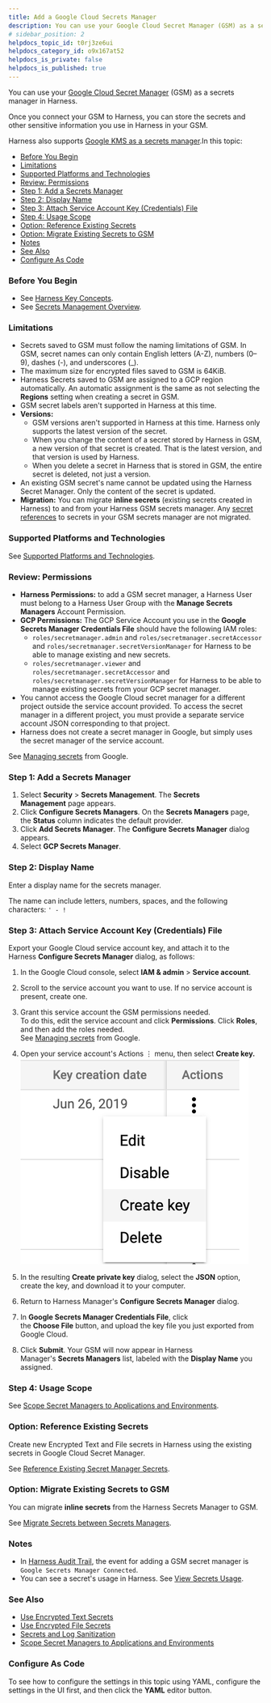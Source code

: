 ```yaml
---
title: Add a Google Cloud Secrets Manager
description: You can use your Google Cloud Secret Manager (GSM) as a secrets manager in Harness. Once you connect your GSM to Harness, you can store the secrets and other sensitive information you use in Harness…
# sidebar_position: 2
helpdocs_topic_id: t0rj3ze6ui
helpdocs_category_id: o9x167at52
helpdocs_is_private: false
helpdocs_is_published: true
---
```


You can use your [Google Cloud Secret Manager](https://cloud.google.com/secret-manager/docs) (GSM) as a secrets manager in Harness.

Once you connect your GSM to Harness, you can store the secrets and other sensitive information you use in Harness in your GSM.

Harness also supports [Google KMS as a secrets manager](add-a-google-cloud-kms-secrets-manager.md).In this topic:

* [Before You Begin](#before_you_begin)
* [Limitations](#limitations)
* [Supported Platforms and Technologies](#supported_platforms_and_technologies)
* [Review: Permissions](#review_permissions)
* [Step 1: Add a Secrets Manager](#step_1_add_a_secrets_manager)
* [Step 2: Display Name](#step_2_display_name)
* [Step 3: Attach Service Account Key (Credentials) File](#step_3_attach_service_account_key_credentials_file)
* [Step 4: Usage Scope](#step_4_usage_scope)
* [Option: Reference Existing Secrets](add-a-google-cloud-secrets-manager.md#option-reference-existing-secrets)
* [Option: Migrate Existing Secrets to GSM](#option_migrate_existing_secrets_to_gsm)
* [Notes](#notes)
* [See Also](#see_also)
* [Configure As Code](#configure_as_code)

### Before You Begin

* See [Harness Key Concepts](../../../starthere-firstgen/harness-key-concepts.md).
* See [Secrets Management Overview](secret-management.md).

### Limitations

* Secrets saved to GSM must follow the naming limitations of GSM. In GSM, secret names can only contain English letters (A-Z), numbers (0–9), dashes (-), and underscores (\_).
* The maximum size for encrypted files saved to GSM is 64KiB.
* Harness Secrets saved to GSM are assigned to a GCP region automatically. An automatic assignment is the same as not selecting the **Regions** setting when creating a secret in GSM.
* GSM secret labels aren't supported in Harness at this time.
* **Versions:**
	+ GSM versions aren't supported in Harness at this time. Harness only supports the latest version of the secret.
	+ When you change the content of a secret stored by Harness in GSM, a new version of that secret is created. That is the latest version, and that version is used by Harness.
	+ When you delete a secret in Harness that is stored in GSM, the entire secret is deleted, not just a version.
* An existing GSM secret's name cannot be updated using the Harness Secret Manager. Only the content of the secret is updated.
* **Migration:** You can migrate **inline secrets** (existing secrets created in Harness) to and from your Harness GSM secrets manager. Any [secret references](reference-existing-secrets.md) to secrets in your GSM secrets manager are not migrated.


### Supported Platforms and Technologies

See [Supported Platforms and Technologies](../../../starthere-firstgen/supported-platforms.md).

### Review: Permissions

* **Harness Permissions:** to add a GSM secret manager, a Harness User must belong to a Harness User Group with the **Manage Secrets Managers** Account Permission.
* **GCP Permissions:** The GCP Service Account you use in the **Google Secrets Manager Credentials File** should have the following IAM roles:
	+ `roles/secretmanager.admin` and `roles/secretmanager.secretAccessor` and `roles/secretmanager.secretVersionManager` for Harness to be able to manage existing and new secrets.
	+ `roles/secretmanager.viewer` and `roles/secretmanager.secretAccessor` and `roles/secretmanager.secretVersionManager` for Harness to be able to manage existing secrets from your GCP secret manager.
* You cannot access the Google Cloud secret manager for a different project outside the service account provided. To access the secret manager in a different project, you must provide a separate service account JSON corresponding to that project.
* Harness does not create a secret manager in Google, but simply uses the secret manager of the service account.

See [Managing secrets](https://cloud.google.com/secret-manager/docs/access-control) from Google.

### Step 1: Add a Secrets Manager

1. Select **Security** > **Secrets Management**. The **Secrets Management** page appears.
2. Click **Configure Secrets Managers**. On the **Secrets Managers** page, the **Status** column indicates the default provider.
3. Click **Add Secrets Manager**. The **Configure Secrets Manager** dialog appears.
4. Select **GCP Secrets Manager**.

### Step 2: Display Name

Enter a display name for the secrets manager.

The name can include letters, numbers, spaces, and the following characters: `' - !`

### Step 3: Attach Service Account Key (Credentials) File

Export your Google Cloud service account key, and attach it to the Harness **Configure Secrets Manager** dialog, as follows:

1. In the Google Cloud console, select **IAM & admin** > **Service account**.
2. Scroll to the service account you want to use. If no service account is present, create one.
3. Grant this service account the GSM permissions needed.  
To do this, edit the service account and click **Permissions**. Click **Roles**, and then add the roles needed.  
See [Managing secrets](https://cloud.google.com/secret-manager/docs/access-control) from Google.
4. Open your service account's Actions ⋮ menu, then select **Create key.**[![](./static/add-a-google-cloud-secrets-manager-52.png)
](./static/add-a-google-cloud-secrets-manager-52.png)

5. In the resulting **Create private key** dialog, select the **JSON** option, create the key, and download it to your computer.
6. Return to Harness Manager's **Configure Secrets Manager** dialog.
7. In **Google Secrets Manager Credentials File**, click the **Choose File** button, and upload the key file you just exported from Google Cloud.
8. Click **Submit**. Your GSM will now appear in Harness Manager's **Secrets Managers** list, labeled with the **Display Name** you assigned.

### Step 4: Usage Scope

See [Scope Secret Managers to Applications and Environments](scope-secret-managers-to-applications-and-environments.md).

### Option: Reference Existing Secrets

Create new Encrypted Text and File secrets in Harness using the existing secrets in Google Cloud Secret Manager.

See [Reference Existing Secret Manager Secrets](reference-existing-secrets.md).

### Option: Migrate Existing Secrets to GSM

You can migrate **inline secrets** from the Harness Secrets Manager to GSM.

See [Migrate Secrets between Secrets Managers](migrate-secrets-between-secrets-managers.md).

### Notes

* In [Harness Audit Trail](../auditing-howtos/audit-trail.md), the event for adding a GSM secret manager is `Google Secrets Manager Connected`.
* You can see a secret's usage in Harness. See [View Secrets Usage](managing-harness-secrets.md).

### See Also

* [Use Encrypted Text Secrets](use-encrypted-text-secrets.md)
* [Use Encrypted File Secrets](use-encrypted-file-secrets.md)
* [Secrets and Log Sanitization](../../techref-category/techref-security/secrets-and-log-sanitization.md)
* [Scope Secret Managers to Applications and Environments](scope-secret-managers-to-applications-and-environments.md)

### Configure As Code

To see how to configure the settings in this topic using YAML, configure the settings in the UI first, and then click the **YAML** editor button.

